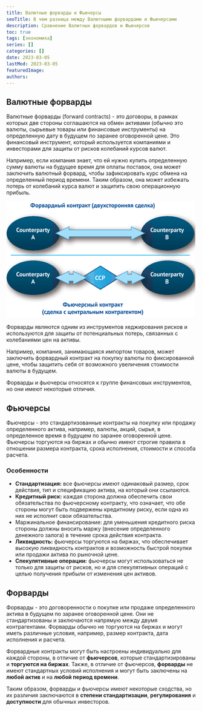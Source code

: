 ```yaml
---
title: Валютные форварды и Фьючерсы
seoTitle: В чем разница между Валютными форвардами и Фьючерсами
description: Сравнение Валютных форвардов и Фьючерсов
toc: true
tags: [экономика]
series: []
categories: []
date: 2023-03-05
lastMod: 2023-03-05
featuredImage:
authors:
---
```



## Валютные форварды

Валютные форварды (forward contracts) - это договоры, в рамках которых две стороны соглашаются на обмен активами (обычно это валюты, сырьевые товары или финансовые инструменты) на определенную дату в будущем по заранее оговоренной цене. Это финансовый инструмент, который используется компаниями и инвесторами для защиты от рисков колебаний курсов валют.

Например, если компания знает, что ей нужно купить определенную сумму валюты на будущее время для оплаты поставок, она может заключить валютный форвард, чтобы зафиксировать курс обмена на определенный период времени. Таким образом, она может избежать потерь от колебаний курса валют и защитить свою операционную прибыль.

![forwards.png](forwards.png)

Форварды являются одним из инструментов хеджирования рисков и используются для защиты от потенциальных потерь, связанных с колебаниями цен на активы. 

Например, компания, занимающаяся импортом товаров, может заключить форвардный контракт на покупку валюты по фиксированной цене, чтобы защитить себя от возможного увеличения стоимости валюты в будущем.

Форварды и фьючерсы относятся к группе финансовых инструментов, но они имеют некоторые отличия.

## Фьючерсы

Фьючерсы - это стандартизованные контракты на покупку или продажу определенного актива, например, валюты, акций, сырья, в определенное время в будущем по заранее оговоренной цене. Фьючерсы торгуются на биржах и обычно имеют строгие правила в отношении размера контракта, срока исполнения, стоимости и способа расчета.

### Особенности

- **Стандартизация:** все фьючерсы имеют одинаковый размер, срок действия, тип и спецификацию актива, на который они ссылаются.
- **Кредитный риск:** каждая сторона должна обеспечить свои обязательства по фьючерсному контракту, что означает, что обе стороны могут быть подвержены кредитному риску, если одна из них не исполнит свои обязательства.
- Маржинальное финансирование: для уменьшения кредитного риска стороны должны вносить маржу (внесение определенного денежного залога) в течение срока действия контракта.
- **Ликвидность:** фьючерсы торгуются на биржах, что обеспечивает высокую ликвидность контрактов и возможность быстрой покупки или продажи актива по рыночной цене.
- **Спекулятивные операции:** фьючерсы могут использоваться не только для защиты от рисков, но и для спекулятивных операций с целью получения прибыли от изменения цен активов.

## Форварды

Форварды - это договоренности о покупке или продаже определенного актива в будущем по заранее оговоренной цене. Они не стандартизованы и заключаются напрямую между двумя контрагентами. Форварды обычно не торгуются на биржах и могут иметь различные условия, например, размер контракта, дата исполнения и расчета.

Форвардные контракты могут быть настроены индивидуально для каждой стороны, в отличие от **фьючерсов**, которые стандартизированы и **торгуются на биржах**. Также, в отличие от фьючерсов, **форварды** не имеют стандартных условий исполнения и могут быть заключены на **любой актив** и на **любой период времени**.

Таким образом, форварды и фьючерсы имеют некоторые сходства, но их различия заключаются в **степени стандартизации**, **регулирования** и **доступности** для обычных инвесторов.
